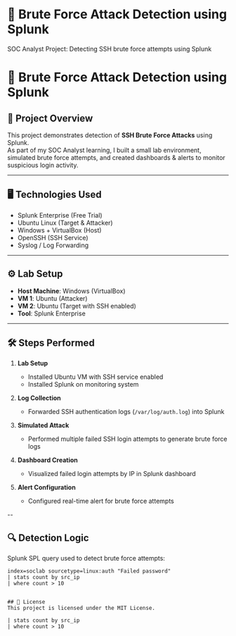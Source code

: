  # 🔐 Brute Force Attack Detection using Splunk

SOC Analyst Project: Detecting SSH brute force attempts using Splunk

# 🔐 Brute Force Attack Detection using Splunk  

## 📖 Project Overview  
This project demonstrates detection of **SSH Brute Force Attacks** using Splunk.  
As part of my SOC Analyst learning, I built a small lab environment, simulated brute force attempts, and created dashboards & alerts to monitor suspicious login activity.  

---

## 🖥️ Technologies Used  
- Splunk Enterprise (Free Trial)  
- Ubuntu Linux (Target & Attacker)  
- Windows + VirtualBox (Host)  
- OpenSSH (SSH Service)  
- Syslog / Log Forwarding  

---

## ⚙️ Lab Setup  
- **Host Machine**: Windows (VirtualBox)  
- **VM 1**: Ubuntu (Attacker)  
- **VM 2**: Ubuntu (Target with SSH enabled)  
- **Tool**: Splunk Enterprise  

---

## 🛠️ Steps Performed  
1. **Lab Setup**  
   - Installed Ubuntu VM with SSH service enabled  
   - Installed Splunk on monitoring system  

2. **Log Collection**  
   - Forwarded SSH authentication logs (`/var/log/auth.log`) into Splunk  

3. **Simulated Attack**  
   - Performed multiple failed SSH login attempts to generate brute force logs  

4. **Dashboard Creation**  
   - Visualized failed login attempts by IP in Splunk dashboard  

5. **Alert Configuration**  
   - Configured real-time alert for brute force attempts  

--
## 🔍 Detection Logic
Splunk SPL query used to detect brute force attempts:

```spl
index=soclab sourcetype=linux:auth "Failed password"
| stats count by src_ip
| where count > 10


## 📜 License  
This project is licensed under the MIT License.

| stats count by src_ip
| where count > 10
